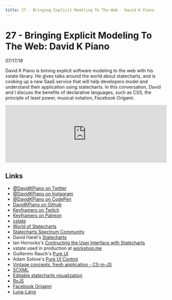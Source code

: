 ```yaml
---
title: 27 - Bringing Explicit Modeling To The Web - David K Piano
---
```


# 27 - Bringing Explicit Modeling To The Web: David K Piano

_07/17/18_

David K Piano is brining explicit software modeling to the web with his xstate library. He gives talks around the world about statecharts, and is cooking up a new SaaS service that will help developers model and understand their application using statecharts. In this conversation, David and I discuss the benefits of declarative languages, such as CSS, the principle of least power, musical notation, Facebook Origami.

<iframe src="https://omny.fm/shows/future-of-coding/27-bringing-explicit-modeling-to-the-web-david-k-p/embed?style=artwork" width="100%" height="180" frameborder="0"></iframe>

## Links

* [@DavidKPiano on Twitter](https://twitter.com/davidkpiano)
* [@DavidKPiano on Instagram](https://www.instagram.com/davidkpiano/)
* [@DavidKPiano on CodePen](https://codepen.io/davidkpiano)
* [DavidKPiano on Github](https://github.com/davidkpiano)
* [Keyframers on Twitch](https://www.twitch.tv/keyframers)
* [Keyframers on Patreon](https://www.patreon.com/keyframers/posts?tag=animation)
* [xstate](https://github.com/davidkpiano/xstate)
* [World of Statecharts](https://statecharts.github.io/)
* [Statecharts Spectrum Community](https://spectrum.chat/statecharts)
* David Harel's [Statecharts](http://www.inf.ed.ac.uk/teaching/courses/seoc/2005_2006/resources/statecharts.pdf)
* Ian Horrocks's [Contructing the User Interface with Statecharts](https://www.amazon.com/Constructing-User-Interface-Statecharts-Horrocks/dp/0201342782)
* xstate used in production at [workshop.me](https://workshop.me/)
* Guillermo Rauch's [Pure UI](https://rauchg.com/2015/pure-ui)
* Adam Solove's [Pure UI Control](https://medium.com/@asolove/pure-ui-control-ac8d1be97a8d)
* [Vintage concepts, fresh application - CS-in-JS](https://medium.com/@elianne/vintage-concepts-fresh-applications-cs-in-js-af85be4ed487)
* [SCXML](https://www.w3.org/TR/scxml/)
* [Editable statecharts visualization](bit.ly/xstate-viz)
* [RxJS](https://github.com/ReactiveX/rxjs)
* [Facebook Origami](https://origami.design/)
* [Luna-Lang](http://luna-lang.org)


<script>
(function(i,s,o,g,r,a,m){i['GoogleAnalyticsObject']=r;i[r]=i[r]||function(){
(i[r].q=i[r].q||[]).push(arguments)},i[r].l=1*new Date();a=s.createElement(o),
m=s.getElementsByTagName(o)[0];a.async=1;a.src=g;m.parentNode.insertBefore(a,m)
})(window,document,'script','https://www.google-analytics.com/analytics.js','ga');
ga('create', 'UA-103157758-1', 'auto');
ga('send', 'pageview');
</script>
